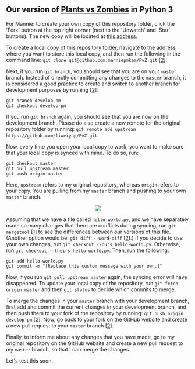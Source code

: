 ## Our version of [Plants vs Zombies](https://www.ea.com/studios/popcap/plants-vs-zombies) in Python 3

For Mannie: to create your own copy of this repository folder, click the 'Fork' button at the top right corner (next to the 'Unwatch' and 'Star' buttons). The new copy will be located at [this address](https://github.com/manniepmkam/PvZ).

To create a local copy of this repository folder, navigate to the address where you want to store this local copy, and then run the following in the command line: `git clone git@github.com:manniepmkam/PvZ.git` [[2]].

Next, if you run `git branch`, you should see that you are on your `master` branch. Instead of directly committing any changes to the `master` branch, it is considered a good practice to create and switch to another branch for development purposes by running [[2]]:

```
git branch develop-pm
git checkout develop-pm
```
If you run `git branch` again, you should see that you are now on the development branch. Please do also create a new remote for the original repository folder by running: `git remote add upstream https://github.com/liweiyap/PvZ.git`.

Now, every time you open your local copy to work, you want to make sure that your local copy is synced with mine. To do so, run:
```
git checkout master
git pull upstream master
git push origin master
```
Here, `upstream` refers to my original repository, whereas `origin` refers to your copy. You are pulling from my `master` branch and pushing to your own `master` branch.

<p align="center">
  <img src="https://images.osteele.com/2008/git-transport.png">
</p>

Assuming that we have a file called `hello-world.py`, and we have separately made so many changes that there are conflicts during syncing, run `git mergetool` [[1]] to see the differences between our versions of this file. (Another option would be: `git diff --word-diff` [[2]].) If you decide to use your own changes, run `git checkout --ours hello-world.py`. Otherwise, run `git checkout --theirs hello-world.py`. Then, run the following:
```
git add hello-world.py
git commit -m "[Replace this custom message with your own.]"
```
Now, if you run `git pull upstream master` again, the syncing error will have disappeared. To update your local copy of the repository, run `git fetch origin master` and then `git status` to decide which commits to merge.

To merge the changes in your `master` branch with your development branch, first add and commit the current changes in your development branch, and then push them to your fork of the repository by running: `git push origin develop-pm` [[2]]. Now, go back to your fork on the GitHub website and create a new pull request to your `master` branch [[2]].

Finally, to inform me about any changes that you have made, go to my original repository on the GitHub website and create a new pull request to my `master` branch, so that I can merge the changes.

Let's test this soon.

[1]: https://stackoverflow.com/questions/161813/how-to-resolve-merge-conflicts-in-git
[2]: https://git-scm.com/book/en/v2/GitHub-Contributing-to-a-Project
